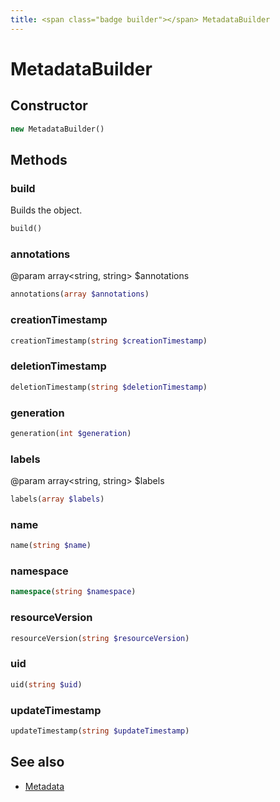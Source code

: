 ```yaml
---
title: <span class="badge builder"></span> MetadataBuilder
---
```

# <span class="badge builder"></span> MetadataBuilder

## Constructor

```php
new MetadataBuilder()
```
## Methods

### <span class="badge object-method"></span> build

Builds the object.

```php
build()
```

### <span class="badge object-method"></span> annotations

@param array<string, string> $annotations

```php
annotations(array $annotations)
```

### <span class="badge object-method"></span> creationTimestamp

```php
creationTimestamp(string $creationTimestamp)
```

### <span class="badge object-method"></span> deletionTimestamp

```php
deletionTimestamp(string $deletionTimestamp)
```

### <span class="badge object-method"></span> generation

```php
generation(int $generation)
```

### <span class="badge object-method"></span> labels

@param array<string, string> $labels

```php
labels(array $labels)
```

### <span class="badge object-method"></span> name

```php
name(string $name)
```

### <span class="badge object-method"></span> namespace

```php
namespace(string $namespace)
```

### <span class="badge object-method"></span> resourceVersion

```php
resourceVersion(string $resourceVersion)
```

### <span class="badge object-method"></span> uid

```php
uid(string $uid)
```

### <span class="badge object-method"></span> updateTimestamp

```php
updateTimestamp(string $updateTimestamp)
```

## See also

 * <span class="badge object-type-class"></span> [Metadata](./object-Metadata.md)
